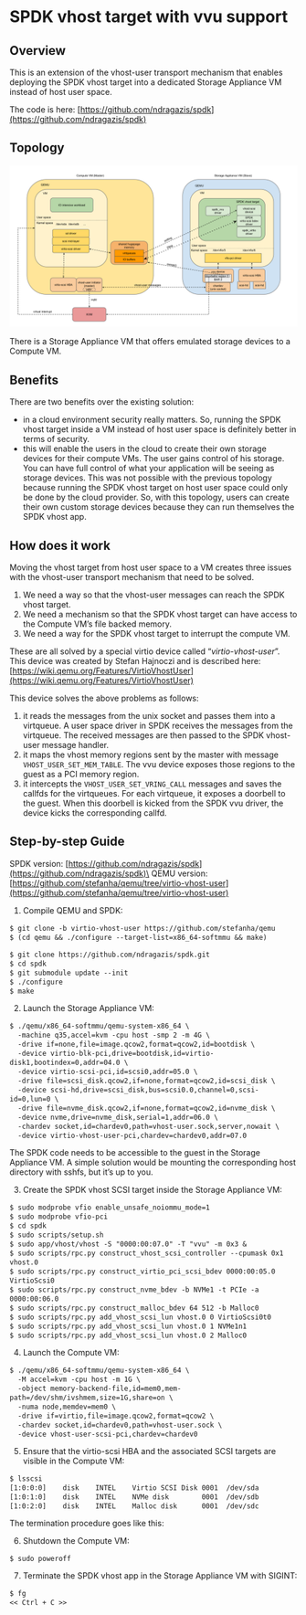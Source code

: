 # SPDK vhost target with vvu support

## Overview

This is an extension of the vhost-user transport mechanism that enables
deploying the SPDK vhost target into a dedicated Storage Appliance VM
instead of host user space.

The code is here:
[https://github.com/ndragazis/spdk](https://github.com/ndragazis/spdk)

## Topology

![Topology](spdk_vhost_vvu_support.svg)

There is a Storage Appliance VM that offers emulated storage devices to
a Compute VM.

## Benefits

There are two benefits over the existing solution:
* in a cloud environment security really matters. So, running the SPDK
  vhost target inside a VM instead of host user space is definitely
  better in terms of security.
* this will enable the users in the cloud to create their own storage
  devices for their compute VMs. The user gains control of his storage. You
  can have full control of what your application will be seeing as storage
  devices. This was not possible with the previous topology because running the
  SPDK vhost target on host user space could only be done by the cloud provider.
  So, with this topology, users can create their own custom storage devices
  because they can run themselves the SPDK vhost app.

## How does it work

Moving the vhost target from host user space to a VM creates three
issues with the vhost-user transport mechanism that need to be solved.
1. We need a way so that the vhost-user messages can reach the SPDK
   vhost target.
2. We need a mechanism so that the SPDK vhost target can have access to
   the Compute VM’s file backed memory.
3. We need a way for the SPDK vhost target to interrupt the compute VM.

These are all solved by a special virtio device called
“*virtio-vhost-user*”. This device was created by Stefan Hajnoczi and is
described here:
[https://wiki.qemu.org/Features/VirtioVhostUser](https://wiki.qemu.org/Features/VirtioVhostUser)

This device solves the above problems as follows:
1. it reads the messages from the unix socket and passes them into a
   virtqueue. A user space driver in SPDK receives the messages from the
   virtqueue. The received messages are then passed to the SPDK
   vhost-user message handler.
2. it maps the vhost memory regions sent by the master with message
   `VHOST_USER_SET_MEM_TABLE`. The vvu device exposes those regions to the
   guest as a PCI memory region.
3. it intercepts the `VHOST_USER_SET_VRING_CALL` messages and saves the
   callfds for the virtqueues. For each virtqueue, it exposes a doorbell
   to the guest. When this doorbell is kicked from the SPDK vvu driver,
   the device kicks the corresponding callfd.

## Step-by-step Guide

SPDK version: [https://github.com/ndragazis/spdk](https://github.com/ndragazis/spdk)\
QEMU version: [https://github.com/stefanha/qemu/tree/virtio-vhost-user](https://github.com/stefanha/qemu/tree/virtio-vhost-user)

1. Compile QEMU and SPDK:
```
$ git clone -b virtio-vhost-user https://github.com/stefanha/qemu
$ (cd qemu && ./configure --target-list=x86_64-softmmu && make)
```
```
$ git clone https://github.com/ndragazis/spdk.git
$ cd spdk
$ git submodule update --init
$ ./configure
$ make
```

2. Launch the Storage Appliance VM:
```
$ ./qemu/x86_64-softmmu/qemu-system-x86_64 \
  -machine q35,accel=kvm -cpu host -smp 2 -m 4G \
  -drive if=none,file=image.qcow2,format=qcow2,id=bootdisk \
  -device virtio-blk-pci,drive=bootdisk,id=virtio-disk1,bootindex=0,addr=04.0 \
  -device virtio-scsi-pci,id=scsi0,addr=05.0 \
  -drive file=scsi_disk.qcow2,if=none,format=qcow2,id=scsi_disk \
  -device scsi-hd,drive=scsi_disk,bus=scsi0.0,channel=0,scsi-id=0,lun=0 \
  -drive file=nvme_disk.qcow2,if=none,format=qcow2,id=nvme_disk \
  -device nvme,drive=nvme_disk,serial=1,addr=06.0 \
  -chardev socket,id=chardev0,path=vhost-user.sock,server,nowait \
  -device virtio-vhost-user-pci,chardev=chardev0,addr=07.0
```

The SPDK code needs to be accessible to the guest in the Storage
Appliance VM. A simple solution would be mounting the corresponding host
directory with sshfs, but it’s up to you.

3. Create the SPDK vhost SCSI target inside the Storage Appliance VM:
```
$ sudo modprobe vfio enable_unsafe_noiommu_mode=1
$ sudo modprobe vfio-pci
$ cd spdk
$ sudo scripts/setup.sh
$ sudo app/vhost/vhost -S "0000:00:07.0" -T "vvu" -m 0x3 &
$ sudo scripts/rpc.py construct_vhost_scsi_controller --cpumask 0x1 vhost.0
$ sudo scripts/rpc.py construct_virtio_pci_scsi_bdev 0000:00:05.0 VirtioScsi0
$ sudo scripts/rpc.py construct_nvme_bdev -b NVMe1 -t PCIe -a 0000:00:06.0
$ sudo scripts/rpc.py construct_malloc_bdev 64 512 -b Malloc0
$ sudo scripts/rpc.py add_vhost_scsi_lun vhost.0 0 VirtioScsi0t0
$ sudo scripts/rpc.py add_vhost_scsi_lun vhost.0 1 NVMe1n1
$ sudo scripts/rpc.py add_vhost_scsi_lun vhost.0 2 Malloc0
```

4. Launch the Compute VM:
```
$ ./qemu/x86_64-softmmu/qemu-system-x86_64 \
  -M accel=kvm -cpu host -m 1G \
  -object memory-backend-file,id=mem0,mem-path=/dev/shm/ivshmem,size=1G,share=on \
  -numa node,memdev=mem0 \
  -drive if=virtio,file=image.qcow2,format=qcow2 \
  -chardev socket,id=chardev0,path=vhost-user.sock \
  -device vhost-user-scsi-pci,chardev=chardev0
```

5. Ensure that the virtio-scsi HBA and the associated SCSI targets are
visible in the Compute VM:
```
$ lsscsi
[1:0:0:0]    disk    INTEL    Virtio SCSI Disk 0001  /dev/sda 
[1:0:1:0]    disk    INTEL    NVMe disk        0001  /dev/sdb 
[1:0:2:0]    disk    INTEL    Malloc disk      0001  /dev/sdc
```

The termination procedure goes like this:

6. Shutdown the Compute VM:
```
$ sudo poweroff
```

7. Terminate the SPDK vhost app in the Storage Appliance VM with SIGINT:
```
$ fg
<< Ctrl + C >>
```
